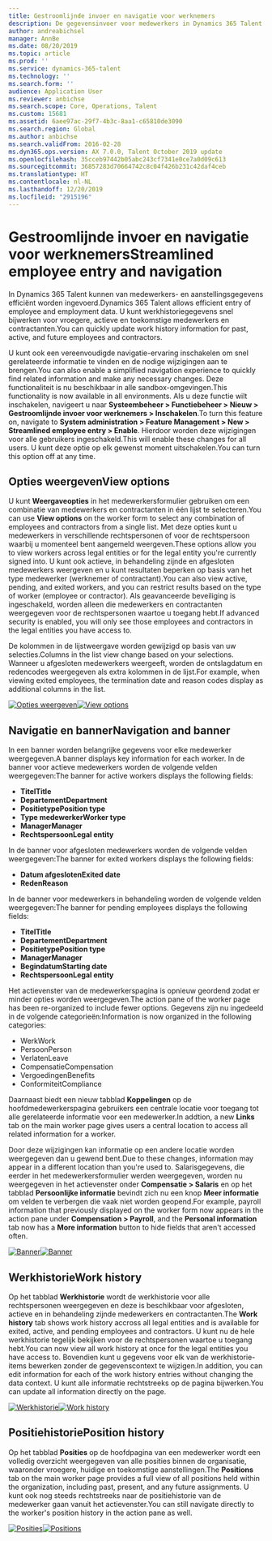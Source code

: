 ```yaml
---
title: Gestroomlijnde invoer en navigatie voor werknemers
description: De gegevensinvoer voor medewerkers in Dynamics 365 Talent is verbeterd om snelle invoer mogelijk te maken voor alle medewerkers (vroegere, actieve en toekomstige medewerkers). Een vereenvoudigd/geconsolideerd navigatiemodel is bijgewerkt om snel gerelateerde informatie te vinden en eventueel benodigde updates te bekijken en toe te passen.
author: andreabichsel
manager: AnnBe
ms.date: 08/20/2019
ms.topic: article
ms.prod: ''
ms.service: dynamics-365-talent
ms.technology: ''
ms.search.form: ''
audience: Application User
ms.reviewer: anbichse
ms.search.scope: Core, Operations, Talent
ms.custom: 15681
ms.assetid: 6aee97ac-29f7-4b3c-8aa1-c65810de3090
ms.search.region: Global
ms.author: anbichse
ms.search.validFrom: 2016-02-28
ms.dyn365.ops.version: AX 7.0.0, Talent October 2019 update
ms.openlocfilehash: 35cceb97442b05abc243cf7341e0ce7a0d09c613
ms.sourcegitcommit: 36857283d70664742c8c04f426b231c42daf4ceb
ms.translationtype: HT
ms.contentlocale: nl-NL
ms.lasthandoff: 12/20/2019
ms.locfileid: "2915196"
---
```

# <a name="streamlined-employee-entry-and-navigation"></a><span data-ttu-id="44713-104">Gestroomlijnde invoer en navigatie voor werknemers</span><span class="sxs-lookup"><span data-stu-id="44713-104">Streamlined employee entry and navigation</span></span>

<span data-ttu-id="44713-105">In Dynamics 365 Talent kunnen van medewerkers- en aanstellingsgegevens efficiënt worden ingevoerd.</span><span class="sxs-lookup"><span data-stu-id="44713-105">Dynamics 365 Talent allows efficient entry of employee and employment data.</span></span> <span data-ttu-id="44713-106">U kunt werkhistoriegegevens snel bijwerken voor vroegere, actieve en toekomstige medewerkers en contractanten.</span><span class="sxs-lookup"><span data-stu-id="44713-106">You can quickly update work history information for past, active, and future employees and contractors.</span></span>

<span data-ttu-id="44713-107">U kunt ook een vereenvoudigde navigatie-ervaring inschakelen om snel gerelateerde informatie te vinden en de nodige wijzigingen aan te brengen.</span><span class="sxs-lookup"><span data-stu-id="44713-107">You can also enable a simplified navigation experience to quickly find related information and make any necessary changes.</span></span> <span data-ttu-id="44713-108">Deze functionaliteit is nu beschikbaar in alle sandbox-omgevingen.</span><span class="sxs-lookup"><span data-stu-id="44713-108">This functionality is now available in all environments.</span></span> <span data-ttu-id="44713-109">Als u deze functie wilt inschakelen, navigeert u naar **Systeembeheer > Functiebeheer > Nieuw > Gestroomlijnde invoer voor werknemers > Inschakelen**.</span><span class="sxs-lookup"><span data-stu-id="44713-109">To turn this feature on, navigate to **System administration > Feature Management > New > Streamlined employee entry > Enable**.</span></span> <span data-ttu-id="44713-110">Hierdoor worden deze wijzigingen voor alle gebruikers ingeschakeld.</span><span class="sxs-lookup"><span data-stu-id="44713-110">This will enable these changes for all users.</span></span> <span data-ttu-id="44713-111">U kunt deze optie op elk gewenst moment uitschakelen.</span><span class="sxs-lookup"><span data-stu-id="44713-111">You can turn this option off at any time.</span></span>

## <a name="view-options"></a><span data-ttu-id="44713-112">Opties weergeven</span><span class="sxs-lookup"><span data-stu-id="44713-112">View options</span></span>

<span data-ttu-id="44713-113">U kunt **Weergaveopties** in het medewerkersformulier gebruiken om een combinatie van medewerkers en contractanten in één lijst te selecteren.</span><span class="sxs-lookup"><span data-stu-id="44713-113">You can use **View options** on the worker form to select any combination of employees and contractors from a single list.</span></span> <span data-ttu-id="44713-114">Met deze opties kunt u medewerkers in verschillende rechtspersonen of voor de rechtspersoon waarbij u momenteel bent aangemeld weergeven.</span><span class="sxs-lookup"><span data-stu-id="44713-114">These options allow you to view workers across legal entities or for the legal entity you're currently signed into.</span></span> <span data-ttu-id="44713-115">U kunt ook actieve, in behandeling zijnde en afgesloten medewerkers weergeven en u kunt resultaten beperken op basis van het type medewerker (werknemer of contractant).</span><span class="sxs-lookup"><span data-stu-id="44713-115">You can also view active, pending, and exited workers, and you can restrict results based on the type of worker (employee or contractor).</span></span> <span data-ttu-id="44713-116">Als geavanceerde beveiliging is ingeschakeld, worden alleen die medewerkers en contractanten weergegeven voor de rechtspersonen waartoe u toegang hebt.</span><span class="sxs-lookup"><span data-stu-id="44713-116">If advanced security is enabled, you will only see those employees and contractors in the legal entities you have access to.</span></span>

<span data-ttu-id="44713-117">De kolommen in de lijstweergave worden gewijzigd op basis van uw selecties.</span><span class="sxs-lookup"><span data-stu-id="44713-117">Columns in the list view change based on your selections.</span></span> <span data-ttu-id="44713-118">Wanneer u afgesloten medewerkers weergeeft, worden de ontslagdatum en redencodes weergegeven als extra kolommen in de lijst.</span><span class="sxs-lookup"><span data-stu-id="44713-118">For example, when viewing exited employees, the termination date and reason codes display as additional columns in the list.</span></span> 

<span data-ttu-id="44713-119">[![Opties weergeven](./media/Worker-view-option.png)](./media/worker-view-option.png)</span><span class="sxs-lookup"><span data-stu-id="44713-119">[![View options](./media/Worker-view-option.png)](./media/worker-view-option.png)</span></span>

## <a name="navigation-and-banner"></a><span data-ttu-id="44713-120">Navigatie en banner</span><span class="sxs-lookup"><span data-stu-id="44713-120">Navigation and banner</span></span>

<span data-ttu-id="44713-121">In een banner worden belangrijke gegevens voor elke medewerker weergegeven.</span><span class="sxs-lookup"><span data-stu-id="44713-121">A banner displays key information for each worker.</span></span> <span data-ttu-id="44713-122">In de banner voor actieve medewerkers worden de volgende velden weergegeven:</span><span class="sxs-lookup"><span data-stu-id="44713-122">The banner for active workers displays the following fields:</span></span>

- <span data-ttu-id="44713-123">**Titel**</span><span class="sxs-lookup"><span data-stu-id="44713-123">**Title**</span></span>
- <span data-ttu-id="44713-124">**Departement**</span><span class="sxs-lookup"><span data-stu-id="44713-124">**Department**</span></span>
- <span data-ttu-id="44713-125">**Positietype**</span><span class="sxs-lookup"><span data-stu-id="44713-125">**Position type**</span></span>
- <span data-ttu-id="44713-126">**Type medewerker**</span><span class="sxs-lookup"><span data-stu-id="44713-126">**Worker type**</span></span>
- <span data-ttu-id="44713-127">**Manager**</span><span class="sxs-lookup"><span data-stu-id="44713-127">**Manager**</span></span>
- <span data-ttu-id="44713-128">**Rechtspersoon**</span><span class="sxs-lookup"><span data-stu-id="44713-128">**Legal entity**</span></span>

<span data-ttu-id="44713-129">In de banner voor afgesloten medewerkers worden de volgende velden weergegeven:</span><span class="sxs-lookup"><span data-stu-id="44713-129">The banner for exited workers displays the following fields:</span></span>

- <span data-ttu-id="44713-130">**Datum afgesloten**</span><span class="sxs-lookup"><span data-stu-id="44713-130">**Exited date**</span></span>
- <span data-ttu-id="44713-131">**Reden**</span><span class="sxs-lookup"><span data-stu-id="44713-131">**Reason**</span></span>

<span data-ttu-id="44713-132">In de banner voor medewerkers in behandeling worden de volgende velden weergegeven:</span><span class="sxs-lookup"><span data-stu-id="44713-132">The banner for pending employees displays the following fields:</span></span>

- <span data-ttu-id="44713-133">**Titel**</span><span class="sxs-lookup"><span data-stu-id="44713-133">**Title**</span></span>
- <span data-ttu-id="44713-134">**Departement**</span><span class="sxs-lookup"><span data-stu-id="44713-134">**Department**</span></span>
- <span data-ttu-id="44713-135">**Positietype**</span><span class="sxs-lookup"><span data-stu-id="44713-135">**Position type**</span></span>
- <span data-ttu-id="44713-136">**Manager**</span><span class="sxs-lookup"><span data-stu-id="44713-136">**Manager**</span></span>
- <span data-ttu-id="44713-137">**Begindatum**</span><span class="sxs-lookup"><span data-stu-id="44713-137">**Starting date**</span></span>
- <span data-ttu-id="44713-138">**Rechtspersoon**</span><span class="sxs-lookup"><span data-stu-id="44713-138">**Legal entity**</span></span>

<span data-ttu-id="44713-139">Het actievenster van de medewerkerspagina is opnieuw geordend zodat er minder opties worden weergegeven.</span><span class="sxs-lookup"><span data-stu-id="44713-139">The action pane of the worker page has been re-organized to include fewer options.</span></span> <span data-ttu-id="44713-140">Gegevens zijn nu ingedeeld in de volgende categorieën:</span><span class="sxs-lookup"><span data-stu-id="44713-140">Information is now organized in the following categories:</span></span> 

- <span data-ttu-id="44713-141">Werk</span><span class="sxs-lookup"><span data-stu-id="44713-141">Work</span></span>
- <span data-ttu-id="44713-142">Persoon</span><span class="sxs-lookup"><span data-stu-id="44713-142">Person</span></span>
- <span data-ttu-id="44713-143">Verlaten</span><span class="sxs-lookup"><span data-stu-id="44713-143">Leave</span></span>
- <span data-ttu-id="44713-144">Compensatie</span><span class="sxs-lookup"><span data-stu-id="44713-144">Compensation</span></span>
- <span data-ttu-id="44713-145">Vergoedingen</span><span class="sxs-lookup"><span data-stu-id="44713-145">Benefits</span></span>
- <span data-ttu-id="44713-146">Conformiteit</span><span class="sxs-lookup"><span data-stu-id="44713-146">Compliance</span></span>

<span data-ttu-id="44713-147">Daarnaast biedt een nieuw tabblad **Koppelingen** op de hoofdmedewerkerspagina gebruikers een centrale locatie voor toegang tot alle gerelateerde informatie voor een medewerker.</span><span class="sxs-lookup"><span data-stu-id="44713-147">In addtion, a new **Links** tab on the main worker page gives users a central location to access all related information for a worker.</span></span>

<span data-ttu-id="44713-148">Door deze wijzigingen kan informatie op een andere locatie worden weergegeven dan u gewend bent.</span><span class="sxs-lookup"><span data-stu-id="44713-148">Due to these changes, information may appear in a different location than you're used to.</span></span> <span data-ttu-id="44713-149">Salarisgegevens, die eerder in het medewerkersformulier werden weergegeven, worden nu weergegeven in het actievenster onder **Compensatie > Salaris** en op het tabblad **Persoonlijke informatie** bevindt zich nu een knop **Meer informatie** om velden te verbergen die vaak niet worden geopend.</span><span class="sxs-lookup"><span data-stu-id="44713-149">For example, payroll information that previously displayed on the worker form now appears in the action pane under **Compensation > Payroll**, and the **Personal information** tab now has a **More information** button to hide fields that aren't accessed often.</span></span>

<span data-ttu-id="44713-150">[![Banner](./media/Banner.png)](./media/Banner.png)</span><span class="sxs-lookup"><span data-stu-id="44713-150">[![Banner](./media/Banner.png)](./media/Banner.png)</span></span>

## <a name="work-history"></a><span data-ttu-id="44713-151">Werkhistorie</span><span class="sxs-lookup"><span data-stu-id="44713-151">Work history</span></span>

<span data-ttu-id="44713-152">Op het tabblad **Werkhistorie** wordt de werkhistorie voor alle rechtspersonen weergegeven en deze is beschikbaar voor afgesloten, actieve en in behandeling zijnde medewerkers en contractanten.</span><span class="sxs-lookup"><span data-stu-id="44713-152">The **Work history** tab shows work history accross all legal entities and is available for exited, active, and pending employees and contractors.</span></span> <span data-ttu-id="44713-153">U kunt nu de hele werkhistorie tegelijk bekijken voor de rechtspersonen waartoe u toegang hebt.</span><span class="sxs-lookup"><span data-stu-id="44713-153">You can now view all work history at once for the legal entities you have access to.</span></span> <span data-ttu-id="44713-154">Bovendien kunt u gegevens voor elk van de werkhistorie-items bewerken zonder de gegevenscontext te wijzigen.</span><span class="sxs-lookup"><span data-stu-id="44713-154">In addition, you can edit information for each of the work history entries without changing the data context.</span></span> <span data-ttu-id="44713-155">U kunt alle informatie rechtstreeks op de pagina bijwerken.</span><span class="sxs-lookup"><span data-stu-id="44713-155">You can update all information directly on the page.</span></span> 

<span data-ttu-id="44713-156">[![Werkhistorie](./media/Worker-work-history.png)](./media/Worker-work-history.png)</span><span class="sxs-lookup"><span data-stu-id="44713-156">[![Work history](./media/Worker-work-history.png)](./media/Worker-work-history.png)</span></span>

## <a name="position-history"></a><span data-ttu-id="44713-157">Positiehistorie</span><span class="sxs-lookup"><span data-stu-id="44713-157">Position history</span></span>

<span data-ttu-id="44713-158">Op het tabblad **Posities** op de hoofdpagina van een medewerker wordt een volledig overzicht weergegeven van alle posities binnen de organisatie, waaronder vroegere, huidige en toekomstige aanstellingen.</span><span class="sxs-lookup"><span data-stu-id="44713-158">The **Positions** tab on the main worker page provides a full view of all positions held within the organization, including past, present, and any future assignments.</span></span> <span data-ttu-id="44713-159">U kunt ook nog steeds rechtstreeks naar de positiehistorie van de medewerker gaan vanuit het actievenster.</span><span class="sxs-lookup"><span data-stu-id="44713-159">You can still navigate directly to the worker's position history in the action pane as well.</span></span>

<span data-ttu-id="44713-160">[![Posities](./media/Worker-position-history.png)](./media/Worker-position-history.png)</span><span class="sxs-lookup"><span data-stu-id="44713-160">[![Positions](./media/Worker-position-history.png)](./media/Worker-position-history.png)</span></span>

